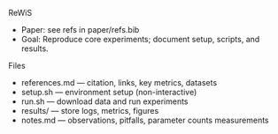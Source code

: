 ReWiS

- Paper: see refs in paper/refs.bib
- Goal: Reproduce core experiments; document setup, scripts, and results.

Files
- references.md — citation, links, key metrics, datasets
- setup.sh — environment setup (non-interactive)
- run.sh — download data and run experiments
- results/ — store logs, metrics, figures
- notes.md — observations, pitfalls, parameter counts measurements
